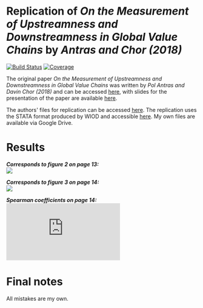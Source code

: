 # Replication of *On the Measurement of Upstreamness and Downstreamness in Global Value Chains* by *Antras and Chor (2018)*

[![Build Status](https://github.com/forsthuber92/antras_chor_2018.jl/workflows/CI/badge.svg)](https://github.com/forsthuber92/antras_chor_2018.jl/actions)
[![Coverage](https://codecov.io/gh/forsthuber92/antras_chor_2018.jl/branch/master/graph/badge.svg)](https://codecov.io/gh/forsthuber92/antras_chor_2018.jl)

The original paper *On the Measurement of Upstreamness and Downstreamness in Global Value Chains* was written by *Pol Antras and Davin Chor (2018)* and can 
be accessed [here](https://scholar.harvard.edu/files/antras/files/upstream_ac_29dec2017_withtables.pdf), with slides for the presentation of the paper are available [here](https://scholar.harvard.edu/files/antras/files/upstream_ac_slides_dec17.pdf).

The authors' files for replication can be accessed [here](https://scholar.harvard.edu/files/antras/files/upstream_ac_replication.zip).
The replication uses the STATA format produced by WIOD and accessible [here](http://www.wiod.org/database/wiots13).
My own files are available via Google Drive. 

# Results

***Corresponds to figure 2 on page 13:***
<br/>
![](https://raw.githubusercontent.com/forsthuber92/antras_chor_2018.jl/main/images/figure2.png)
<br/>

***Corresponds to figure 3 on page 14:***
<br/>
![](https://raw.githubusercontent.com/forsthuber92/antras_chor_2018.jl/main/images/figure3.png)
<br/>

***Spearman coefficients on page 14:***
<br/>
![](https://raw.githubusercontent.com/forsthuber92/antras_chor_2018.jl/main/images/spearman_coefficients.txt)
<br/>

# Final notes

All mistakes are my own.